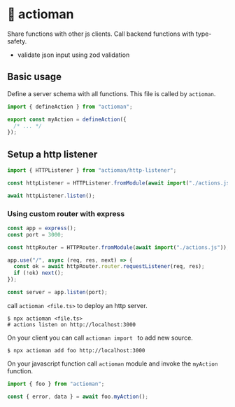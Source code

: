# 🏹 actioman

Share functions with other js clients. Call backend functions with type-safety.

- validate json input using zod validation

## Basic usage

Define a server schema with all functions. This file is called by `actioman`.

```ts
import { defineAction } from "actioman";

export const myAction = defineAction({
  /* ... */
});
```

## Setup a http listener

```ts
import { HTTPListener } from "actioman/http-listener";

const httpListener = HTTPListener.fromModule(await import("./actions.js"));

await httpListener.listen();
```

### Using custom router with express

```ts
const app = express();
const port = 3000;

const httpRouter = HTTPRouter.fromModule(await import("./actions.js"));

app.use("/", async (req, res, next) => {
  const ok = await httpRouter.router.requestListener(req, res);
  if (!ok) next();
});

const server = app.listen(port);
```

call `actioman <file.ts>` to deploy an http server.

```shell
$ npx actioman <file.ts>
# actions listen on http://localhost:3000
```

On your client you can call `actioman import ` to add new source.

```shell
$ npx actioman add foo http://localhost:3000
```

On your javascript function call `actioman` module and invoke the `myAction` function.

```ts
import { foo } from "actioman";

const { error, data } = await foo.myAction();
```
